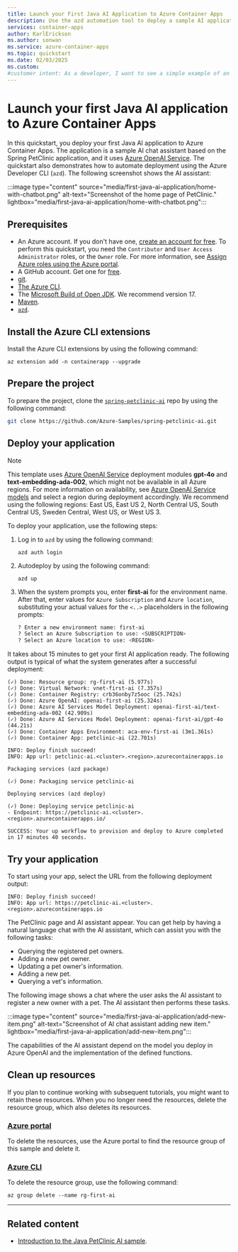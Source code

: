 ```yaml
---
title: Launch your First Java AI Application to Azure Container Apps
description: Use the azd automation tool to deploy a sample AI application to Azure Container Apps.
services: container-apps
author: KarlErickson
ms.author: sonwan
ms.service: azure-container-apps
ms.topic: quickstart
ms.date: 02/03/2025
ms.custom:
#customer intent: As a developer, I want to see a simple example of an AI application deployed to Azure Container Apps.
---
```


# Launch your first Java AI application to Azure Container Apps

In this quickstart, you deploy your first Java AI application to Azure Container Apps. The application is a sample AI chat assistant based on the Spring PetClinic application, and it uses [Azure OpenAI Service](/azure/ai-services/openai/overview). The quickstart also demonstrates how to automate deployment using the  Azure Developer CLI (`azd`). The following screenshot shows the AI assistant:

:::image type="content" source="media/first-java-ai-application/home-with-chatbot.png"  alt-text="Screenshot of the home page of PetClinic." lightbox="media/first-java-ai-application/home-with-chatbot.png":::

## Prerequisites

- An Azure account. If you don't have one, [create an account for free](https://azure.microsoft.com/free/?WT.mc_id=A261C142F). To perform this quickstart, you need the `Contributor` and `User Access Administrator` roles, or the `Owner` role. For more information, see [Assign Azure roles using the Azure portal](../role-based-access-control/role-assignments-portal.yml?tabs=current).
- A GitHub account. Get one for [free](https://github.com/join).
- [git](https://git-scm.com/downloads).
- [The Azure CLI](/cli/azure/install-azure-cli).
- The [Microsoft Build of Open JDK](/java/openjdk/install). We recommend version 17.
- [Maven](https://maven.apache.org/download.cgi).
- [`azd`](/azure/developer/azure-developer-cli/install-azd).

## Install the Azure CLI extensions

Install the Azure CLI extensions by using the following command:

```azurecli
az extension add -n containerapp --upgrade
```

## Prepare the project

To prepare the project, clone the [`spring-petclinic-ai`](https://github.com/Azure-Samples/spring-petclinic-ai) repo by using the following command:

```bash
git clone https://github.com/Azure-Samples/spring-petclinic-ai.git
```

## Deploy your application

> [!NOTE]
> This template uses [Azure OpenAI Service](/azure/ai-services/openai/overview) deployment modules **gpt-4o** and **text-embedding-ada-002**, which might not be available in all Azure regions. For more information on availability, see [Azure OpenAI Service models](/azure/ai-services/openai/concepts/models?tabs=global-standard,standard-chat-completions) and select a region during deployment accordingly. We recommend using the following regions: East US, East US 2, North Central US, South Central US, Sweden Central, West US, or West US 3.

To deploy your application, use the following steps:

1. Log in to `azd` by using the following command:

    ```azdeveloper
    azd auth login
    ```

1. Autodeploy by using the following command:

    ```azdeveloper
    azd up
    ```

1. When the system prompts you, enter **first-ai** for the environment name. After that, enter values for `Azure Subscription` and `Azure location`, substituting your actual values for the `<..>` placeholders in the following prompts:

    ```bash
    ? Enter a new environment name: first-ai
    ? Select an Azure Subscription to use: <SUBSCRIPTION>
    ? Select an Azure location to use: <REGION>
    ```

It takes about 15 minutes to get your first AI application ready. The following output is typical of what the system generates after a successful deployment:

```output
(✓) Done: Resource group: rg-first-ai (5.977s)
(✓) Done: Virtual Network: vnet-first-ai (7.357s)
(✓) Done: Container Registry: crb36onby7z5ooc (25.742s)
(✓) Done: Azure OpenAI: openai-first-ai (25.324s)
(✓) Done: Azure AI Services Model Deployment: openai-first-ai/text-embedding-ada-002 (42.909s)
(✓) Done: Azure AI Services Model Deployment: openai-first-ai/gpt-4o (44.21s)
(✓) Done: Container Apps Environment: aca-env-first-ai (3m1.361s)
(✓) Done: Container App: petclinic-ai (22.701s)

INFO: Deploy finish succeed!
INFO: App url: petclinic-ai.<cluster>.<region>.azurecontainerapps.io

Packaging services (azd package)

(✓) Done: Packaging service petclinic-ai

Deploying services (azd deploy)

(✓) Done: Deploying service petclinic-ai
- Endpoint: https://petclinic-ai.<cluster>.<region>.azurecontainerapps.io/

SUCCESS: Your up workflow to provision and deploy to Azure completed in 17 minutes 40 seconds.
```

## Try your application

To start using your app, select the URL from the following deployment output:

```output
INFO: Deploy finish succeed!
INFO: App url: https://petclinic-ai.<cluster>.<region>.azurecontainerapps.io
```

The PetClinic page and AI assistant appear. You can get help by having a natural language chat with the AI assistant, which can assist you with the following tasks:

- Querying the registered pet owners.
- Adding a new pet owner.
- Updating a pet owner's information.
- Adding a new pet.
- Querying a vet's information.

The following image shows a chat where the user asks the AI assistant to register a new owner with a pet. The AI assistant then performs these tasks.

:::image type="content" source="media/first-java-ai-application/add-new-item.png" alt-text="Screenshot of AI chat assistant adding new item." lightbox="media/first-java-ai-application/add-new-item.png":::

The capabilities of the AI assistant depend on the model you deploy in Azure OpenAI and the implementation of the defined functions.

## Clean up resources

If you plan to continue working with subsequent tutorials, you might want to retain these resources. When you no longer need the resources, delete the resource group, which also deletes its resources.

### [Azure portal](#tab/azure-portal)

To delete the resources, use the Azure portal to find the resource group of this sample and delete it.

### [Azure CLI](#tab/azure-cli)

To delete the resource group, use the following command:

```azurecli
az group delete --name rg-first-ai
```

---

## Related content

- [Introduction to the Java PetClinic AI sample](java-ai-in-container-apps-conceptual-overview.md).
